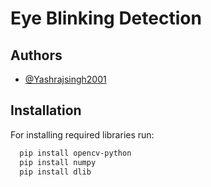 # Eye Blinking Detection
## Authors

- [@Yashrajsingh2001](https://github.com/Yashrajsingh2001)

  
## Installation

For installing required libraries run: 

```bash
  pip install opencv-python
  pip install numpy
  pip install dlib
```
